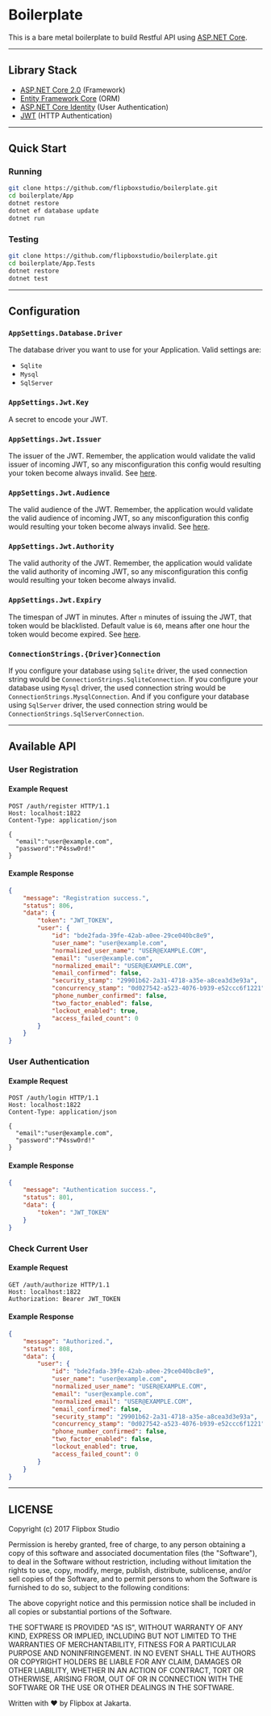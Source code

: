# Boilerplate

This is a bare metal boilerplate to build Restful API using [ASP.NET Core](https://www.microsoft.com/net/).

---

## Library Stack

- [ASP.NET Core 2.0](https://www.microsoft.com/net/) (Framework)
- [Entity Framework Core](https://docs.microsoft.com/en-us/ef/core/) (ORM)
- [ASP.NET Core Identity](https://docs.microsoft.com/en-us/aspnet/core/security/authentication/identity) (User Authentication)
- [JWT](https://jwt.io/) (HTTP Authentication)

---

## Quick Start

### Running

```sh
git clone https://github.com/flipboxstudio/boilerplate.git
cd boilerplate/App
dotnet restore
dotnet ef database update
dotnet run
```

### Testing

```sh
git clone https://github.com/flipboxstudio/boilerplate.git
cd boilerplate/App.Tests
dotnet restore
dotnet test
```

---

## Configuration

### `AppSettings.Database.Driver`

The database driver you want to use for your Application. Valid settings are:
- `Sqlite`
- `Mysql`
- `SqlServer`

### `AppSettings.Jwt.Key`

A secret to encode your JWT.

### `AppSettings.Jwt.Issuer`

The issuer of the JWT. Remember, the application would validate the valid issuer of incoming JWT, so any misconfiguration this config would resulting your token become always invalid. See [here](https://tools.ietf.org/html/rfc7519#section-4.1.1).

### `AppSettings.Jwt.Audience`

The valid audience of the JWT. Remember, the application would validate the valid audience of incoming JWT, so any misconfiguration this config would resulting your token become always invalid. See [here](https://tools.ietf.org/html/rfc7519#section-4.1.3).


### `AppSettings.Jwt.Authority`

The valid authority of the JWT. Remember, the application would validate the valid authority of incoming JWT, so any misconfiguration this config would resulting your token become always invalid.

### `AppSettings.Jwt.Expiry`

The timespan of JWT in minutes. After `n` minutes of issuing the JWT, that token would be blacklisted. Default value is `60`, means after one hour the token would become expired. See [here](https://tools.ietf.org/html/rfc7519#section-4.1.4).

### `ConnectionStrings.{Driver}Connection`

If you configure your database using `Sqlite` driver, the used connection string would be `ConnectionStrings.SqliteConnection`. If you configure your database using `Mysql` driver, the used connection string would be `ConnectionStrings.MysqlConnection`. And if you configure your database using `SqlServer` driver, the used connection string would be `ConnectionStrings.SqlServerConnection`.

---

## Available API

### User Registration

#### Example Request

```
POST /auth/register HTTP/1.1
Host: localhost:1822
Content-Type: application/json

{
  "email":"user@example.com",
  "password":"P4ssw0rd!"
}
```

#### Example Response

```json
{
    "message": "Registration success.",
    "status": 806,
    "data": {
        "token": "JWT_TOKEN",
        "user": {
            "id": "bde2fada-39fe-42ab-a0ee-29ce040bc8e9",
            "user_name": "user@example.com",
            "normalized_user_name": "USER@EXAMPLE.COM",
            "email": "user@example.com",
            "normalized_email": "USER@EXAMPLE.COM",
            "email_confirmed": false,
            "security_stamp": "29901b62-2a31-4718-a35e-a8cea3d3e93a",
            "concurrency_stamp": "0d027542-a523-4076-b939-e52ccc6f1221",
            "phone_number_confirmed": false,
            "two_factor_enabled": false,
            "lockout_enabled": true,
            "access_failed_count": 0
        }
    }
}
```

### User Authentication

#### Example Request

```
POST /auth/login HTTP/1.1
Host: localhost:1822
Content-Type: application/json

{
  "email":"user@example.com",
  "password":"P4ssw0rd!"
}
```

#### Example Response

```json
{
    "message": "Authentication success.",
    "status": 801,
    "data": {
        "token": "JWT_TOKEN"
    }
}
```

### Check Current User

#### Example Request

```
GET /auth/authorize HTTP/1.1
Host: localhost:1822
Authorization: Bearer JWT_TOKEN

```

#### Example Response

```json
{
    "message": "Authorized.",
    "status": 808,
    "data": {
        "user": {
            "id": "bde2fada-39fe-42ab-a0ee-29ce040bc8e9",
            "user_name": "user@example.com",
            "normalized_user_name": "USER@EXAMPLE.COM",
            "email": "user@example.com",
            "normalized_email": "USER@EXAMPLE.COM",
            "email_confirmed": false,
            "security_stamp": "29901b62-2a31-4718-a35e-a8cea3d3e93a",
            "concurrency_stamp": "0d027542-a523-4076-b939-e52ccc6f1221",
            "phone_number_confirmed": false,
            "two_factor_enabled": false,
            "lockout_enabled": true,
            "access_failed_count": 0
        }
    }
}
```

---

## LICENSE

Copyright (c) 2017 Flipbox Studio

Permission is hereby granted, free of charge, to any person obtaining a copy
of this software and associated documentation files (the "Software"), to deal
in the Software without restriction, including without limitation the rights
to use, copy, modify, merge, publish, distribute, sublicense, and/or sell
copies of the Software, and to permit persons to whom the Software is
furnished to do so, subject to the following conditions:

The above copyright notice and this permission notice shall be included in all
copies or substantial portions of the Software.

THE SOFTWARE IS PROVIDED "AS IS", WITHOUT WARRANTY OF ANY KIND, EXPRESS OR
IMPLIED, INCLUDING BUT NOT LIMITED TO THE WARRANTIES OF MERCHANTABILITY,
FITNESS FOR A PARTICULAR PURPOSE AND NONINFRINGEMENT. IN NO EVENT SHALL THE
AUTHORS OR COPYRIGHT HOLDERS BE LIABLE FOR ANY CLAIM, DAMAGES OR OTHER
LIABILITY, WHETHER IN AN ACTION OF CONTRACT, TORT OR OTHERWISE, ARISING FROM,
OUT OF OR IN CONNECTION WITH THE SOFTWARE OR THE USE OR OTHER DEALINGS IN THE
SOFTWARE.

Written with :heart: by Flipbox at Jakarta.